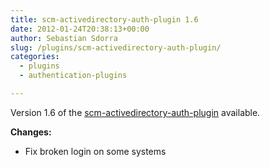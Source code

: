 ```yaml
---
title: scm-activedirectory-auth-plugin 1.6
date: 2012-01-24T20:38:13+00:00
author: Sebastian Sdorra
slug: /plugins/scm-activedirectory-auth-plugin/
categories:
  - plugins
  - authentication-plugins

---
```

Version 1.6 of the [scm-activedirectory-auth-plugin](https://bitbucket.org/davidmc24/scm-activedirectory-auth-plugin) available.

**Changes:**

- Fix broken login on some systems

